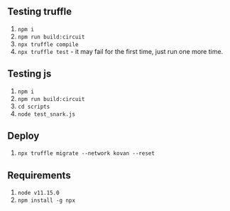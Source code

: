 ## Testing truffle
1. `npm i`
2. `npm run build:circuit`
2. `npx truffle compile`
3. `npx truffle test` - it may fail for the first time, just run one more time.

## Testing js
1. `npm i`
2. `npm run build:circuit`
3. `cd scripts`
4. `node test_snark.js`

## Deploy
1. `npx truffle migrate --network kovan --reset`

## Requirements
1. `node v11.15.0`
2. `npm install -g npx`



